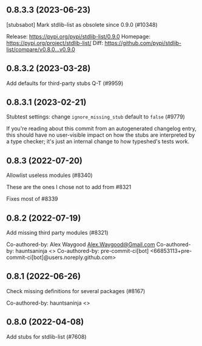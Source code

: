 ## 0.8.3.3 (2023-06-23)

[stubsabot] Mark stdlib-list as obsolete since 0.9.0 (#10348)

Release: https://pypi.org/pypi/stdlib-list/0.9.0
Homepage: https://pypi.org/project/stdlib-list/
Diff: https://github.com/pypi/stdlib-list/compare/v0.8.0...v0.9.0

## 0.8.3.2 (2023-03-28)

Add defaults for third-party stubs Q-T (#9959)

## 0.8.3.1 (2023-02-21)

Stubtest settings: change `ignore_missing_stub` default to `false` (#9779)

If you're reading about this commit from an autogenerated changelog entry, this should have no user-visible impact on how the stubs are interpreted by a type checker; it's just an internal change to how typeshed's tests work.

## 0.8.3 (2022-07-20)

Allowlist useless modules (#8340)

These are the ones I chose not to add from #8321

Fixes most of #8339

## 0.8.2 (2022-07-19)

Add missing third party modules (#8321)

Co-authored-by: Alex Waygood <Alex.Waygood@Gmail.com>
Co-authored-by: hauntsaninja <>
Co-authored-by: pre-commit-ci[bot] <66853113+pre-commit-ci[bot]@users.noreply.github.com>

## 0.8.1 (2022-06-26)

Check missing definitions for several packages (#8167)

Co-authored-by: hauntsaninja <>

## 0.8.0 (2022-04-08)

Add stubs for stdlib-list (#7608)

